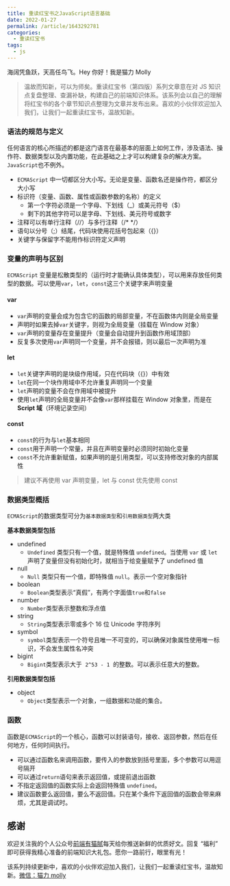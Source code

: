 ```yaml
---
title: 重读红宝书之JavaScript语言基础
date: 2022-01-27
permalink: /article/1643292781
categories:
  - 重读红宝书
tags:
  - js
---
```


海阔凭鱼跃，天高任鸟飞。Hey 你好！我是猫力 Molly

> 温故而知新，可以为师矣。重读红宝书（第四版）系列文章意在对 JS 知识点复盘整理、查漏补缺，构建自己的前端知识体系。该系列会以自己的理解将红宝书的各个章节知识点整理为文章并发布出来。喜欢的小伙伴欢迎加入我们，让我们一起重读红宝书，温故知新。

### 语法的规范与定义

任何语言的核心所描述的都是这门语言在最基本的层面上如何工作，涉及语法、操作符、数据类型以及内置功能，在此基础之上才可以构建复杂的解决方案。`JavaScript`也不例外。

- `ECMAScript` 中一切都区分大小写。无论是变量、函数名还是操作符，都区分大小写
- 标识符（变量、函数、属性或函数参数的名称）的定义
  - 第一个字符必须是一个字母、下划线（\_）或美元符号（$）
  - 剩下的其他字符可以是字母、下划线、美元符号或数字
- 注释可以有单行注释（//）与多行注释（/\* \*/）
- 语句以分号（;）结尾，代码块使用花括号包起来（{}）
- 关键字与保留字不能用作标识符定义声明

### 变量的声明与区别

`ECMAScript` 变量是松散类型的（运行时才能确认具体类型），可以用来存放任何类型的数据。可以使用`var`，`let`，`const`这三个关键字来声明变量

#### var

- `var`声明的变量会成为包含它的函数的局部变量，不在函数体内则是全局变量
- 声明时如果去掉`var`关键字，则视为全局变量（挂载在 Window 对象）
- `var`声明的变量存在变量提升（变量会自动提升到函数作用域顶部）
- 反复多次使用`var`声明同一个变量，并不会报错，则以最后一次声明为准

#### let

- `let`关键字声明的是块级作用域，只在代码块（{}）中有效
- `let`在同一个块作用域中不允许重复声明同一个变量
- `let`声明的变量不会在作用域中被提升
- 使用`let`声明的全局变量并不会像`var`那样挂载在 Window 对象里，而是在**Script 域**（环境记录空间）

#### const

- `const`的行为与`let`基本相同
- `const`用于声明一个常量，并且在声明变量时必须同时初始化变量
- `const`不允许重新赋值，如果声明的是引用类型，可以支持修改对象的内部属性

> 建议不再使用 var 声明变量，let 与 const 优先使用 const

### 数据类型概括

`ECMAScript`的数据类型可分为`基本数据类型`和`引用数据类型`两大类

**基本数据类型包括**

- undefined
  - `Undefined` 类型只有一个值，就是特殊值 `undefined`。当使用 `var` 或 `let` 声明了变量但没有初始化时，就相当于给变量赋予了 undefined 值
- null
  - `Null` 类型只有一个值，即特殊值 `null`。表示一个空对象指针
- boolean
  - `Boolean`类型表示“真假”，有两个字面值`true`和`false`
- number
  - `Number`类型表示整数和浮点值
- string
  - `String`类型表示零或多个 16 位 Unicode 字符序列
- symbol
  - `symbol`类型表示一个符号且唯一不可变的，可以确保对象属性使用唯一标识，不会发生属性名冲突
- bigint
  - `Bigint`类型表示大于  `2^53 - 1`  的整数。可以表示任意大的整数。

**引用数据类型包括**

- object
  - `Object`类型表示一个对象，一组数据和功能的集合。

### 函数

函数是`ECMAScript`的一个核心，函数可以封装语句，接收、返回参数，然后在任何地方，任何时间执行。

- 可以通过函数名来调用函数，要传入的参数放到括号里面，多个参数可以用逗号隔开
- 可以通过`return`语句来表示返回值，或提前退出函数
- 不指定返回值的函数实际上会返回特殊值 `undefined`。
- 建议函数要么返回值，要么不返回值。只在某个条件下返回值的函数会带来麻烦，尤其是调试时。

## 感谢

欢迎关注我的个人公众号[前端有猫腻](https://getapi.run/recommend/yy/1.jpg)每天给你推送新鲜的优质好文。回复 “福利” 即可获得我精心准备的前端知识大礼包。愿你一路前行，眼里有光！

该系列持续更新中，喜欢的小伙伴欢迎加入我们，让我们一起重读红宝书，温故知新。[微信：猫力 molly](http://tool.edian.xyz)
